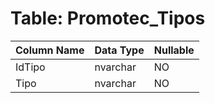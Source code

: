 # Table: Promotec_Tipos

| Column Name | Data Type | Nullable |
|-------------|-----------|----------|
| IdTipo | nvarchar | NO |
| Tipo | nvarchar | NO |
